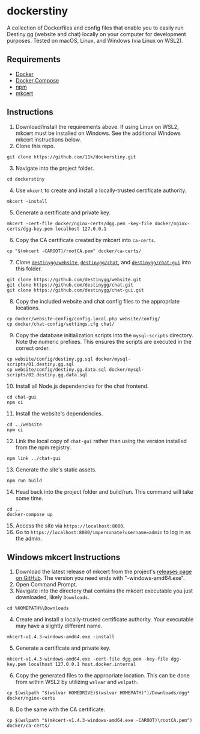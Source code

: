 # dockerstiny

A collection of Dockerfiles and config files that enable you to easily run Destiny.gg (website and chat) locally on your computer for development purposes. Tested on macOS, Linux, and Windows (via Linux on WSL2).

## Requirements
* [Docker](https://www.docker.com/)
* [Docker Compose](https://docs.docker.com/compose/)
* [npm](https://www.npmjs.com/)
* [mkcert](https://github.com/FiloSottile/mkcert)

## Instructions
1. Download/install the requirements above. If using Linux on WSL2, mkcert must be installed on Windows. See the additional Windows mkcert instructions below.
2. Clone this repo.
```
git clone https://github.com/11k/dockerstiny.git
```

3. Navigate into the project folder.
```
cd dockerstiny
```

4. Use `mkcert` to create and install a locally-trusted certificate authority.
```
mkcert -install
```

5. Generate a certificate and private key.
```
mkcert -cert-file docker/nginx-certs/dgg.pem -key-file docker/nginx-certs/dgg-key.pem localhost 127.0.0.1
```

6. Copy the CA certificate created by mkcert into `ca-certs`.
```
cp "$(mkcert -CAROOT)/rootCA.pem" docker/ca-certs/
```

7. Clone [`destinygg/website`](https://github.com/destinygg/website.git), [`destinygg/chat`](https://github.com/destinygg/chat.git), and [`destinygg/chat-gui`](https://github.com/destinygg/chat-gui.git) into this folder.
```
git clone https://github.com/destinygg/website.git
git clone https://github.com/destinygg/chat.git
git clone https://github.com/destinygg/chat-gui.git
```

8. Copy the included website and chat config files to the appropriate locations.
```
cp docker/website-config/config.local.php website/config/
cp docker/chat-config/settings.cfg chat/
```

9. Copy the database initialization scripts into the `mysql-scripts` directory. Note the numeric prefixes. This ensures the scripts are executed in the correct order.
```
cp website/config/destiny.gg.sql docker/mysql-scripts/01.destiny.gg.sql
cp website/config/destiny.gg.data.sql docker/mysql-scripts/02.destiny.gg.data.sql
```

10. Install all Node.js dependencies for the chat frontend.
```
cd chat-gui
npm ci
```

11. Install the website's dependencies.
```
cd ../website
npm ci
```

12. Link the local copy of `chat-gui` rather than using the version installed from the npm registry.
```
npm link ../chat-gui
```

13. Generate the site's static assets.
```
npm run build
```

14. Head back into the project folder and build/run. This command will take some time.
```
cd ..
docker-compose up
```

15. Access the site via `https://localhost:8080`.
16. Go to `https://localhost:8080/impersonate?username=admin` to log in as the admin.

## Windows mkcert Instructions
1. Download the latest release of mkcert from the project's [releases page on GitHub](https://github.com/FiloSottile/mkcert/releases). The version you need ends with "-windows-amd64.exe".
2. Open Command Prompt.
3. Navigate into the directory that contains the mkcert executable you just downloaded, likely `Downloads`.
```
cd %HOMEPATH%\Downloads
```

4. Create and install a locally-trusted certificate authority. Your executable may have a slightly different name.
```
mkcert-v1.4.3-windows-amd64.exe -install
```

5. Generate a certificate and private key.
```
mkcert-v1.4.3-windows-amd64.exe -cert-file dgg.pem -key-file dgg-key.pem localhost 127.0.0.1 host.docker.internal
```

6. Copy the generated files to the appropriate location. This can be done from within WSL2 by utilizing `wslvar` and `wslpath`.
```
cp $(wslpath "$(wslvar HOMEDRIVE)$(wslvar HOMEPATH)")/Downloads/dgg* docker/nginx-certs
```

8. Do the same with the CA certificate.
```
cp $(wslpath "$(mkcert-v1.4.3-windows-amd64.exe -CAROOT)\rootCA.pem") docker/ca-certs/
```
